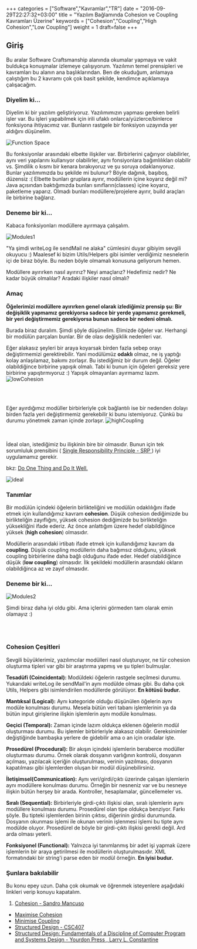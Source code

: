 +++
categories = ["Software","Kavramlar","TR"]
date = "2016-09-29T22:27:32+03:00"
title = "Yazılım Bağlamında Cohesion ve Coupling Kavramları Üzerine"
keywords = ["Cohesion","Coupling","High Cohesion","Low Coupling"]
weight = 1
draft=false
+++


## Giriş

Bu aralar Software Craftsmanship alanında okumalar yapmaya ve vakit buldukça konuşmalar izlemeye çalışıyorum. Yazılımın temel prensipleri ve kavramları bu alanın ana başlıklarından. Ben de okuduğum, anlamaya çalıştığım bu 2 kavramı çok çok basit şekilde,  kendimce açıklamaya çalışacağım.

<!--more-->

### Diyelim ki...

Diyelim ki bir yazılım geliştiriyoruz. Yazılımımızın yapması gereken belirli işler var. Bu işleri yapabilmek için irili ufaklı onlarca/yüzlerce/binlerce fonksiyona ihtiyacımız var. Bunların rastgele bir fonksiyon uzayında yer aldığını düşünelim.

<img src="/img/cohesion-coupling/functionSpace.png" title="Function Space"/>

Bu fonksiyonlar arasındaki elbette ilişkiler var. Birbirlerini çağırıyor olabilirler, aynı veri yapılarını kullanıyor olabilirler, aynı fonsiyonlara bağımlılıkları olabilir vs. Şimdilik o kısmı bir kenara bırakıyoruz ve şu soruya odaklanıyoruz. Bunlar yazılımımızda bu şekilde mi bulunur? Böyle dağınık, başıboş, düzensiz :( Elbette bunları gruplara ayırır, modüllerin içine koyarız değil mi? Java açısından baktığımızda bunları sınıfların(classes) içine koyarız, paketleme yaparız. Olmadı bunları modüllere/projelere ayırır, build araçları ile birbirine bağlarız.


### Deneme bir ki...

Kabaca fonksiyonları modüllere ayırmaya çalışalım.

<img src="/img/cohesion-coupling/modules1.png" title="Modules1"/>

"Ya şimdi writeLog ile sendMail ne alaka" cümlesini duyar gibiyim sevgili okuyucu :) Maalesef ki bizim Utils/Helpers gibi isimler verdiğimiz nesnelerin içi de biraz böyle. Bu neden böyle olmamalı konusuna geliyorum hemen.

Modüllere ayırırken nasıl ayırırız? Neyi amaçlarız? Hedefimiz nedir? Ne kadar büyük olmalılar? Aradaki ilişkiler nasıl olmalı?

### Amaç

**Öğelerimizi modüllere ayırırken genel olarak izlediğimiz prensip şu: Bir değişiklik yapmamız gerekiyorsa sadece bir yerde yapmamız gerekmeli, bir yeri değiştirmemiz gerekiyorsa bunun sadece bir nedeni olmalı.** 

Burada biraz duralım. Şimdi şöyle düşünelim. Elimizde öğeler var. Herhangi bir modülün parçaları bunlar. Bir de olası değişiklik nedenleri var.

Eğer alakasız şeyleri bir araya koyarsak birden fazla sebep orayı değiştirmemizi gerektirebilir. Yani modülümüz **odaklı** olmaz, ne iş yaptığı kolay anlaşılamaz, bakımı zorlaşır. Bu istediğimiz bir durum değil. Öğeler olabildiğince birbirine yapışık olmalı. Tabi ki bunun için öğeleri gereksiz yere birbirine yapıştırmıyoruz :) Yapışık olmayanları ayırmamız lazım.
<img src="/img/cohesion-coupling/lowCohesion.png" title="lowCohesion"/>

<br></br>

Eğer ayırdığımız modüller birbirleriyle çok bağlantılı ise bir nedenden dolayı birden fazla yeri değiştirmemiz gerekebilir ki bunu istemiyoruz. Çünkü bu durumu yönetmek zaman içinde zorlaşır. 
<img src="/img/cohesion-coupling/highCoupling.png" title="highCoupling"/>


<br></br>
İdeal olan, istediğimiz bu ilişkinin bire bir olmasıdır. Bunun için tek sorumluluk prensibini ( <a href="http://webpro.github.io/programming-principles/#single-responsibility-principle" >Single Responsibility Principle - SRP </a>) iyi uygulamamız gerekir. 

bkz: <a href="https://en.wikipedia.org/wiki/Unix_philosophy#Do_One_Thing_and_Do_It_Well"> Do One Thing and Do It Well. </a> 

<img src="/img/cohesion-coupling/ideal.png" title="ideal"/>



### Tanımlar

Bir modülün içindeki öğelerin birlikteliğini ve modülün odaklılığını ifade etmek için kullandığımız kavram **cohesion**. Düşük cohesion dediğimizde bu birlikteliğin zayıflığını, yüksek cohesion dediğimizde bu birlikteliğin yüksekliğini ifade ederiz. Az önce anlattığım üzere hedef olabildiğince yüksek (**high cohesion**) olmasıdır. 

Modüllerin arasındaki irtibatı ifade etmek için kullandığımız kavram da **coupling**. Düşük coupling modüllerin daha bağımsız olduğunu, yüksek coupling birbirlerine daha bağlı olduğunu ifade eder. Hedef olabildiğince düşük (**low coupling**) olmasıdır. İlk şekildeki modüllerin arasındaki okların olabildiğinca az ve zayıf olmasıdır.



### Deneme bir ki...

<img src="/img/cohesion-coupling/modules2.png" title="Modules2"/>

Şimdi biraz daha iyi oldu gibi. Ama içlerini görmeden tam olarak emin olamayız :) 


<br></br>
### Cohesion Çeşitleri

Sevgili büyüklerimiz, yazılımcılar modülleri nasıl oluşturuyor, ne tür cohesion oluşturma tipleri var gibi bir araştırma yapmış ve şu tipleri bulmuşlar.

**Tesadüfi (Coincidental):**
Modüldeki öğelerin rastgele seçilmesi durumu. Yukarıdaki writeLog ile sendMail'in aynı modülde olması gibi. Bu daha çok Utils, Helpers gibi isimlendirilen modüllerde görülüyor. **En kötüsü budur.**

**Mantıksal (Logical):**
Aynı kategoride olduğu düşünülen öğelerin aynı modüle konulması durumu. Mesela bütün veri tabanı işlemlerinin ya da bütün input girişlerine ilişkin işlemlerin aynı modüle konulması.


**Geçici (Temporal):**
Zaman içinde lazım oldukça eklenen öğelerin modül oluşturması durumu. Bu işlemler birbirleriyle alakasız olabilir. Gereksinimler değiştiğinde bambaşka yerlere de gidebilir ama o an için oradalar işte.

**Prosedürel (Procedural):**
Bir akışın içindeki işlemlerin beraberce modüller oluşturması durumu. Örnek olarak dosyanın varlığının kontrolü, dosyanın açılması, yazılacak içeriğin oluşturulması, verinin yazılması, dosyanın kapatılması gibi işlemlerden oluşan bir modül düşünebilirsiniz.

**İletişimsel(Communication):**
Aynı veri/girdi/çıktı üzerinde çalışan işlemlerin aynı modüllere konulması durumu. Örneğin bir nesneniz var ve bu nesneye ilişkin bütün herşey bir arada. Kontroller, hesaplamalar, güncellemeler vs.

**Sıralı (Sequential):**
Birbirleriyle girdi-çıktı ilişkisi olan, sıralı işlemlerin aynı modüllere konulması durumu. Prosedürel olan tipe oldukça benziyor. Farkı şöyle. Bu tipteki işlemlerden birinin çıktısı, diğerinin girdisi durumunda. Dosyanın okunması işlemi ile okunan verinin işlenmesi işlemi bu tipte aynı modülde oluyor. Prosedürel de böyle bir girdi-çıktı ilişkisi gerekli değil. Ard arda olması yeterli. 

**Fonksiyonel (Functional):**
Yalnızca iyi tanımlanmış bir adet işi yapmak üzere işlemlerin bir araya getirilmesi ile modüllerin oluşturulmasıdır. XML formatındaki bir string'i parse eden bir modül örneğin. **En iyisi budur.**  


### Şunlara bakılabilir


Bu konu epey uzun. Daha çok okumak ve öğrenmek isteyenlere aşağıdaki linkleri verip konuyu kapatalım.

1. <a href="https://codurance.com/software-creation/2016/03/03/cohesion-cornerstone-software-design/">Cohesion - Sandro Mancuso</a>
* <a href="http://webpro.github.io/programming-principles/#maximise-cohesion">Maximise Cohesion</a>
* <a href="http://webpro.github.io/programming-principles/#minimise-coupling">Minimise Coupling</a>
* <a href="http://www.cs.toronto.edu/~penny/teaching/csc407-02s/lectures/04structured-design.pdf">Structured Design - CSC407</a>
* <a href="https://www.amazon.com/Structured-Design-Fundamentals-Discipline-Computer/dp/0138544719">Structured Design: Fundamentals of a Discipline of Computer Program and Systems Design - Yourdon Press , Larry L. Constantine</a>
